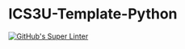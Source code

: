 # ICS3U-Template-Python

[![GitHub's Super Linter](https://github.com/Miguel-Santacruz/ICS3U-Unit3-03-Python/workflows/GitHub's%20Super%20Linter/badge.svg)](https://github.com/Miguel-Santacruz/ICS3U-Unit3-03-Python/actions)
